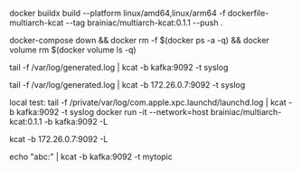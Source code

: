 docker buildx build --platform linux/amd64,linux/arm64 -f dockerfile-multiarch-kcat --tag brainiac/multiarch-kcat:0.1.1 --push .



docker-compose down &&
docker rm -f $(docker ps -a -q) &&
docker volume rm $(docker volume ls -q)



tail -f /var/log/generated.log | kcat -b kafka:9092 -t syslog


tail -f /var/log/generated.log | kcat -b 172.26.0.7:9092 -t syslog


local test:
tail -f  /private/var/log/com.apple.xpc.launchd/launchd.log | kcat -b kafka:9092 -t syslog
docker run -it --network=host brainiac/multiarch-kcat:0.1.1 -b kafka:9092 -L

kcat  -b 172.26.0.7:9092 -L


echo "abc:" | kcat -b kafka:9092 -t mytopic